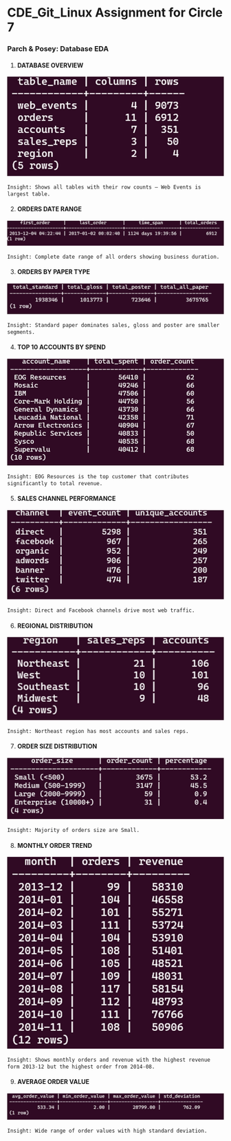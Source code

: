 # CDE_Git_Linux Assignment for Circle 7

### Parch & Posey: Database EDA

1. #### DATABASE OVERVIEW

![alt text](image.png)

    Insight: Shows all tables with their row counts – Web Events is largest table.


2. #### ORDERS DATE RANGE

![alt text](image-1.png)

    Insight: Complete date range of all orders showing business duration.

3. #### ORDERS BY PAPER TYPE

![alt text](image-2.png)

    Insight: Standard paper dominates sales, gloss and poster are smaller segments.

4. #### TOP 10 ACCOUNTS BY SPEND

![alt text](image-3.png)

    Insight: EOG Resources is the top customer that contributes significantly to total revenue.

5. #### SALES CHANNEL PERFORMANCE

![alt text](image-4.png)

    Insight: Direct and Facebook channels drive most web traffic.

6. #### REGIONAL DISTRIBUTION

![alt text](image-5.png)

    Insight: Northeast region has most accounts and sales reps.

7. #### ORDER SIZE DISTRIBUTION

![alt text](image-6.png)

    Insight: Majority of orders size are Small.

8. #### MONTHLY ORDER TREND

![alt text](image-7.png)

    Insight: Shows monthly orders and revenue with the highest revenue form 2013-12 but the highest order from 2014-08.

9. #### AVERAGE ORDER VALUE

![alt text](image-8.png)

    Insight: Wide range of order values with high standard deviation.

